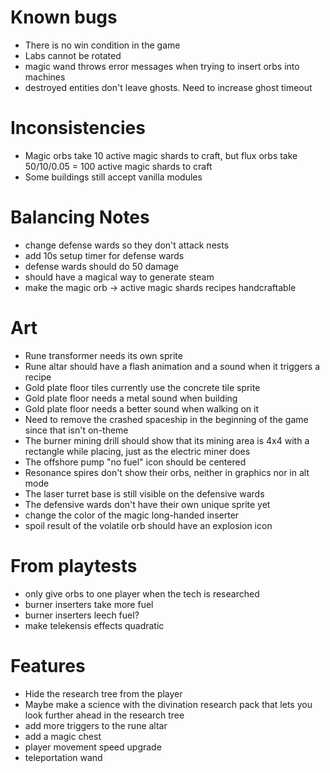 # Known bugs

* There is no win condition in the game
* Labs cannot be rotated
* magic wand throws error messages when trying to insert orbs into machines
* destroyed entities don't leave ghosts. Need to increase ghost timeout

# Inconsistencies

* Magic orbs take 10 active magic shards to craft, but flux orbs take 50/10/0.05 = 100 active magic shards to craft
* Some buildings still accept vanilla modules

# Balancing Notes

* change defense wards so they don't attack nests
* add 10s setup timer for defense wards
* defense wards should do 50 damage
* should have a magical way to generate steam
* make the magic orb -> active magic shards recipes handcraftable

# Art

* Rune transformer needs its own sprite
* Rune altar should have a flash animation and a sound when it triggers a recipe
* Gold plate floor tiles currently use the concrete tile sprite
* Gold plate floor needs a metal sound when building
* Gold plate floor needs a better sound when walking on it
* Need to remove the crashed spaceship in the beginning of the game since that isn't on-theme
* The burner mining drill should show that its mining area is 4x4 with a rectangle while placing, just as the electric miner does
* The offshore pump "no fuel" icon should be centered
* Resonance spires don't show their orbs, neither in graphics nor in alt mode
* The laser turret base is still visible on the defensive wards
* The defensive wards don't have their own unique sprite yet
* change the color of the magic long-handed inserter
* spoil result of the volatile orb should have an explosion icon

# From playtests

* only give orbs to one player when the tech is researched
* burner inserters take more fuel
* burner inserters leech fuel?
* make telekensis effects quadratic

# Features

* Hide the research tree from the player
* Maybe make a science with the divination research pack that lets you look
  further ahead in the research tree
* add more triggers to the rune altar
* add a magic chest
* player movement speed upgrade
* teleportation wand
